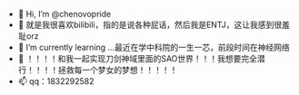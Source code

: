 - 👋 Hi, I’m @chenovopride
- 👀 就是我很喜欢bilibili，指的是说各种屁话，然后我是ENTJ，这让我感到很羞耻orz
- 🌱 I’m currently learning ...最近在学中科院的一生一芯，前段时间在神经网络
- 💞️ ！！！！和我一起实现刀剑神域里面的SAO世界！！！我想要完全潜行！！！！拯救每一个梦女的梦想！！！！！
- 📫 qq：1832292582 

<!---
chenovopride/chenovopride is a ✨ special ✨ repository because its `README.md` (this file) appears on your GitHub profile.
You can click the Preview link to take a look at your changes.
--->
